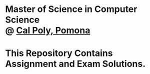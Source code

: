 Master of Science in Computer Science
<br>
@ [Cal Poly, Pomona](https://www.cpp.edu)
==============

# This Repository Contains Assignment and Exam Solutions.
